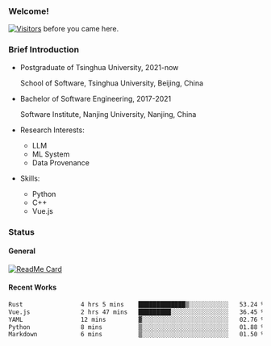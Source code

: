 ### Welcome!

[![Visitors](https://visitor-badge.laobi.icu/badge?page_id=HermitSun.HermitSun)]() before you came here.

### Brief Introduction

- Postgraduate of Tsinghua University, 2021-now
  
  School of Software, Tsinghua University, Beijing, China

- Bachelor of Software Engineering, 2017-2021
  
  Software Institute, Nanjing University, Nanjing, China

- Research Interests:
  - LLM
  - ML System
  - Data Provenance

- Skills:
  - Python
  - C++
  - Vue.js

### Status

#### General

[![ReadMe Card](https://github-readme-stats.hermitsun.vercel.app/api?username=HermitSun&count_private=true&show_icons=true)]()

#### Recent Works

<!--START_SECTION:waka-->

```txt
Rust                4 hrs 5 mins    █████████████▒░░░░░░░░░░░   53.24 %
Vue.js              2 hrs 47 mins   █████████░░░░░░░░░░░░░░░░   36.45 %
YAML                12 mins         ▓░░░░░░░░░░░░░░░░░░░░░░░░   02.76 %
Python              8 mins          ▒░░░░░░░░░░░░░░░░░░░░░░░░   01.88 %
Markdown            6 mins          ▒░░░░░░░░░░░░░░░░░░░░░░░░   01.50 %
```

<!--END_SECTION:waka-->
